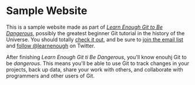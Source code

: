 # Sample Website

This is a sample website made as part of [*Learn Enough Git to Be Dangerous*](https://learnenough.com/git-tutorial), possibly the greatest beginner Git tutorial in the history of the Universe. You should totally [check it out](https://learnenough.com/git-tutorial), and be sure to [join the email list](https://learnenough.com/#email_list) and [follow @learnenough](https://twitter.com/learnenough) on Twitter.

After finishing *Learn Enough Git ti Be Dangerous*, you'll know enouhj Git to be *dangerous*. This means you'll be able to use Git to track changes in your projects, back up data, share your work with others, and collaborate with programmers and other users of Git. 

